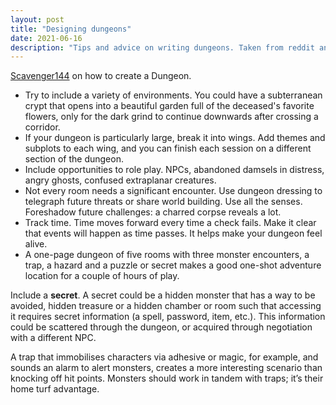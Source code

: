 ```yaml
---
layout: post
title: "Designing dungeons"
date: 2021-06-16
description: "Tips and advice on writing dungeons. Taken from reddit and other places."
---
```


[Scavenger144](https://www.reddit.com/r/dndnext/comments/754kez/how_to_create_a_dungeon_crawl/) on how to create a Dungeon.
- Try to include a variety of environments. You could have a subterranean crypt that opens into a beautiful garden full of the deceased's favorite flowers, only for the dark grind to continue downwards after crossing a corridor.
- If your dungeon is particularly large, break it into wings. Add themes and subplots to each wing, and you can finish each session on a different section of the dungeon.
- Include opportunities to role play. NPCs, abandoned damsels in distress, angry ghosts, confused extraplanar creatures.
- Not every room needs a significant encounter. Use dungeon dressing to telegraph future threats or share world building. Use all the senses. Foreshadow future challenges: a charred corpse reveals a lot.
- Track time. Time moves forward every time a check fails. Make it clear that events will happen as time passes. It helps make your dungeon feel alive.
- A one-page dungeon of five rooms with three monster encounters, a trap, a hazard and a puzzle or secret makes a good one-shot adventure location for a couple of hours of play.

Include a **secret**. A secret could be a hidden monster that has a way to be avoided, hidden treasure or a hidden chamber or room such that accessing it requires secret information (a spell, password, item, etc.).
This information could be scattered through the dungeon, or acquired through negotiation with a different NPC.

A trap that immobilises characters via adhesive or magic, for example, and sounds an alarm to alert monsters, creates a more interesting scenario than knocking off hit points. Monsters should work in tandem with traps; it’s their home turf advantage.

